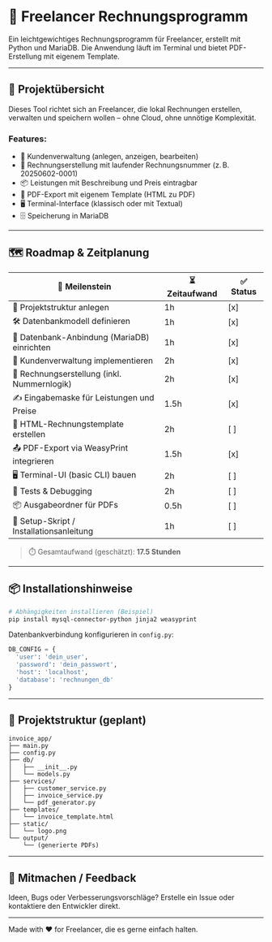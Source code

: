 # 💼 Freelancer Rechnungsprogramm

Ein leichtgewichtiges Rechnungsprogramm für Freelancer, erstellt mit Python und MariaDB. Die Anwendung läuft im Terminal und bietet PDF-Erstellung mit eigenem Template.

---

## 🚀 Projektübersicht

Dieses Tool richtet sich an Freelancer, die lokal Rechnungen erstellen, verwalten und speichern wollen – ohne Cloud, ohne unnötige Komplexität.

### Features:

* 👤 Kundenverwaltung (anlegen, anzeigen, bearbeiten)
* 🧾 Rechnungserstellung mit laufender Rechnungsnummer (z. B. 20250602-0001)
* 📦 Leistungen mit Beschreibung und Preis eintragbar
* 📄 PDF-Export mit eigenem Template (HTML zu PDF)
* 🖥️ Terminal-Interface (klassisch oder mit Textual)
* 🗄️ Speicherung in MariaDB

---

## 🗺️ Roadmap & Zeitplanung

| 🧩 Meilenstein                              | ⏳ Zeitaufwand | ✅ Status |
| ------------------------------------------- | ------------- | -------- |
| 📁 Projektstruktur anlegen                  | 1h            | \[x]     |
| 🛠️ Datenbankmodell definieren               | 1h            | \[x]     |
| 🔗 Datenbank-Anbindung (MariaDB) einrichten | 1h            | \[x]     |
| 👥 Kundenverwaltung implementieren          | 2h            | \[x]     |
| 🧾 Rechnungserstellung (inkl. Nummernlogik) | 2h            | \[x]     |
| ✍️ Eingabemaske für Leistungen und Preise   | 1.5h          | \[x]     |
| 📄 HTML-Rechnungstemplate erstellen         | 2h            | \[ ]     |
| 📤 PDF-Export via WeasyPrint integrieren    | 1.5h          | \[x]     |
| 🖥️ Terminal-UI (basic CLI) bauen            | 2h            | \[ ]     |
| 🧪 Tests & Debugging                        | 2h            | \[ ]     |
| 📦 Ausgabeordner für PDFs                   | 0.5h          | \[ ]     |
| 🧰 Setup-Skript / Installationsanleitung    | 1h            | \[ ]     |

> ⏱️ Gesamtaufwand (geschätzt): **17.5 Stunden**

---

## 📦 Installationshinweise

```bash
# Abhängigkeiten installieren (Beispiel)
pip install mysql-connector-python jinja2 weasyprint
```

Datenbankverbindung konfigurieren in `config.py`:

```python
DB_CONFIG = {
  'user': 'dein_user',
  'password': 'dein_passwort',
  'host': 'localhost',
  'database': 'rechnungen_db'
}
```

---

## 📁 Projektstruktur (geplant)

```
invoice_app/
├── main.py
├── config.py
├── db/
│   ├── __init__.py
│   └── models.py
├── services/
│   ├── customer_service.py
│   ├── invoice_service.py
│   └── pdf_generator.py
├── templates/
│   └── invoice_template.html
├── static/
│   └── logo.png
└── output/
    └── (generierte PDFs)
```

---

## 🙌 Mitmachen / Feedback

Ideen, Bugs oder Verbesserungsvorschläge? Erstelle ein Issue oder kontaktiere den Entwickler direkt.

---

Made with ❤️ for Freelancer, die es gerne einfach halten.
